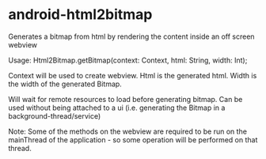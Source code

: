 # android-html2bitmap
Generates a bitmap from html by rendering the content inside an off screen webview 

Usage: 
Html2Bitmap.getBitmap(context: Context, html: String, width: Int);

Context will be used to create webview.
Html is the generated html.
Width is the width of the generated Bitmap.

Will wait for remote resources to load before generating bitmap.
Can be used without being attached to a ui (i.e. generating the Bitmap in a background-thread/service)

Note: Some of the methods on the webview are required to be run on the mainThread 
of the application - so some operation will be performed on that thread.
